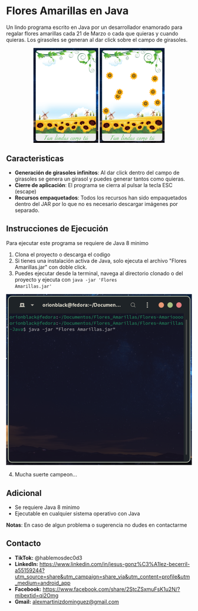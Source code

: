 # Flores Amarillas en Java

Un lindo programa escrito en Java por un desarrollador enamorado para regalar flores amarillas cada 21 de Marzo o cada que quieras y cuando quieras. Los girasoles se generan al dar click sobre el campo de girasoles. 

<div align="center">
    <img src="imagenes-README/girasoles.png" alt="Girasoles" style="width: 35%; display: inline-block; vertical-align: middle;">
    <img src="imagenes-README/girasolesActivos.png" alt="Girasoles Activos" style="width: 35%; display: inline-block; vertical-align: middle; ">
</div>

## Caracteristicas

- **Generación de girasoles infinitos**: Al dar click dentro del campo de girasoles se genera un girasol y puedes generar tantos como quieras.
- **Cierre de aplicación**: El programa se cierra al pulsar la tecla ESC (escape)
- **Recursos empaquetados**: Todos los recursos han sido empaquetados dentro del JAR por lo que no es necesario descargar imágenes por separado. 


## Instrucciones de Ejecución

Para ejecutar este programa se requiere de Java 8 minimo 
1. Clona el proyecto o descarga el codigo
2. Si tienes una instalación activa de Java, solo ejecuta el archivo "Flores Amarillas.jar" con doble click.
3. Puedes ejecutar desde la terminal, navega al directorio clonado o del proyecto y ejecuta con <code>java -jar 'Flores Amarillas.jar'</code>

<div align="center">
  <img src="imagenes-README/ejecucion.png" alt="Ejecución en terminal">
</div>

4. Mucha suerte campeon...

## Adicional

- Se requiere Java 8 minimo
- Ejecutable en cualquier sistema operativo con Java

**Notas**: En caso de algun problema o sugerencia no dudes en contactarme

## Contacto

- **TikTok:** @hablemosdec0d3
- **LinkedIn:** https://www.linkedin.com/in/jesus-gonz%C3%A1lez-becerril-a55159244?utm_source=share&utm_campaign=share_via&utm_content=profile&utm_medium=android_app
- **Facebook:** https://www.facebook.com/share/2StcZSxmuFsK1u2N/?mibextid=qi2Omg
- **Gmail:** alexmartinizdominguez@gmail.com

